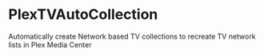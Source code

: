 # PlexTVAutoCollection
Automatically create Network based TV collections to recreate TV network lists in Plex Media Center
